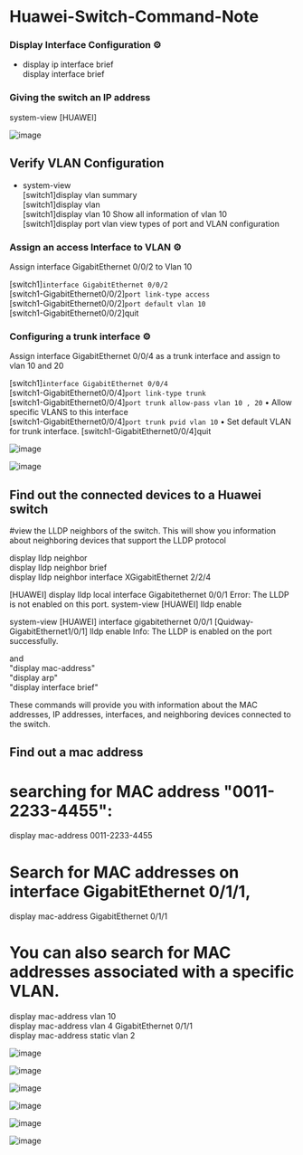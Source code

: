 # Huawei-Switch-Command-Note


### Display Interface Configuration ⚙️

-  <HUAWEI> display ip interface brief     
   <HUAWEI> display interface brief 


### Giving the switch an IP address

<HUAWEI> system-view
[HUAWEI] 
   
  
![image](https://github.com/user-attachments/assets/17ea9407-2604-4627-a626-9fa6f7a06570)



  ## Verify VLAN Configuration   

- system-view  
[switch1]display vlan summary	      
[switch1]display vlan	     
[switch1]display vlan 10	   Show all information of vlan 10     
[switch1]display port vlan	   view types of port and VLAN configuration



### Assign an access Interface to VLAN ⚙️   

Assign interface GigabitEthernet 0/0/2 to Vlan 10

[switch1]`interface GigabitEthernet 0/0/2`      
[switch1-GigabitEthernet0/0/2]`port link-type access`       
[switch1-GigabitEthernet0/0/2]`port default vlan 10`       
[switch1-GigabitEthernet0/0/2]quit


### Configuring a trunk interface ⚙️ 

Assign interface GigabitEthernet 0/0/4 as a trunk interface and assign to vlan 10 and 20   

[switch1]`interface GigabitEthernet 0/0/4`   
[switch1-GigabitEthernet0/0/4]`port link-type trunk`    
[switch1-GigabitEthernet0/0/4]`port trunk allow-pass vlan 10 , 20`   •	Allow specific VLANS to this interface   
[switch1-GigabitEthernet0/0/4]`port trunk pvid vlan 10`    •	Set default VLAN for trunk interface.
[switch1-GigabitEthernet0/0/4]quit

![image](https://github.com/user-attachments/assets/437be43d-e9bc-48a3-861d-4e51e4cfb4f5)

![image](https://github.com/user-attachments/assets/140a57e1-cb21-46f5-a6d6-a73f7cd5f69c)


## Find out the connected devices to a Huawei switch 

#view the LLDP neighbors of the switch. This will show you information about neighboring devices that support the LLDP protocol

display lldp neighbor    
display lldp neighbor brief      
display lldp neighbor interface XGigabitEthernet 2/2/4   

[HUAWEI] display lldp local interface Gigabitethernet 0/0/1
Error: The LLDP is not enabled on this port.
<HUAWEI> system-view
[HUAWEI] lldp enable

<HUAWEI> system-view
[HUAWEI] interface gigabitethernet 0/0/1
[Quidway-GigabitEthernet1/0/1] lldp enable
Info: The LLDP is enabled on the port successfully.

and     
 "display mac-address"    
 "display arp"      
 "display interface brief"    
 

 
 
These commands will provide you with information about the MAC addresses, IP addresses, interfaces, and neighboring devices 
connected to the switch.

## Find out a mac address

# searching for MAC address "0011-2233-4455":    
display mac-address 0011-2233-4455     

# Search for MAC addresses on interface GigabitEthernet 0/1/1,    
display mac-address GigabitEthernet 0/1/1     

# You can also search for MAC addresses associated with a specific VLAN.    
display mac-address vlan 10    
display mac-address vlan 4 GigabitEthernet 0/1/1    
display mac-address static vlan 2


![image](https://github.com/user-attachments/assets/810b73d1-386e-469f-a25b-1459ea29205c)

![image](https://github.com/user-attachments/assets/8651914c-6bd5-459e-9cce-11ceac1b9782)

![image](https://github.com/user-attachments/assets/780c58d4-3f06-4954-9e48-d935eb77bafe)


![image](https://github.com/user-attachments/assets/966f4f86-0529-401b-8553-b9d0ef8ac389)


![image](https://github.com/user-attachments/assets/09f8e033-a00d-4856-9249-d23a3dfbf4e2)

![image](https://github.com/user-attachments/assets/4c0ff4ab-3d75-460e-8239-809ecd8a4259)


